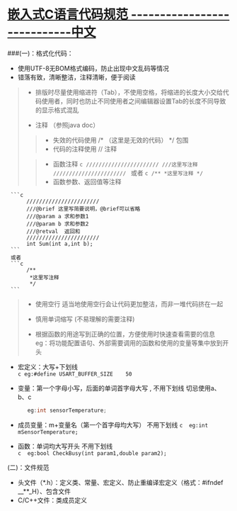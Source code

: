 [嵌入式C语言代码规范 ----------------------------中文]()
==================================


###(一)：格式化代码：
* 使用UTF-8无BOM格式编码，防止出现中文乱码等情况
* 错落有致，清晰整洁，注释清晰，便于阅读
>* 排版时尽量使用缩进符（Tab），不使用空格，将缩进的长度大小交给代码使用者，同时也防止不同使用者之间编辑器设置Tab的长度不同导致的显示格式混乱<br/>
>
>* 注释 （参照java doc）
>
> >* 失效的代码使用  /* （这里是无效的代码）  */  包围  <br/>
> >* 代码的注释使用 // 注释 <br/>
>
> >* 函数注释
     ```c
          ///////////////////////
          ///这里写注释
          ///////////////////////
     ```
     或者
     ```c
          /**
           *这里写注释
           */
     ```
> >* 函数参数、返回值等注释
> >
     ```c
          ///////////////////////
          ///@brief 这里写简要说明，@brief可以省略
          ///@param a 求和参数1
          ///@param b 求和参数2
          ///@retval  返回和
          ///////////////////////
          int Sum(int a,int b);
     ```
     或者
     ```c
          /**
           *这里写注释
           */
     ```
> >
>* 使用空行 适当地使用空行会让代码更加整洁，而非一堆代码挤在一起
>
>* 慎用单词缩写 (不易理解的需要注释)
>
>* 根据函数的用途写到正确的位置，方便使用时快速查看需要的信息 eg：将功能配置语句、外部需要调用的函数和使用的变量等集中放到开头
>
* 宏定义：大写+下划线   
		```c
		eg:#define USART_BUFFER_SIZE    50
		```

* 变量：第一个字母小写，后面的单词首字母大写 , 不用下划线 切忌使用a、b、c 
     ```c
		eg:int sensorTemperature;
     ```
     
* 成员变量：m+变量名（第一个首字母均大写）      不用下划线
          ```c 
		eg:int mSensorTemperature;
	  ```
	  
* 函数：单词均大写开头              不用下划线     
          ```c 
		eg:bool CheckBusy(int param1,double param2);
	  ```


(二)：文件规范
* 头文件（*.h）：定义类、常量、宏定义、防止重编译宏定义（格式：#ifndef __**_H）、包含文件
* C/C++文件：类成员定义

